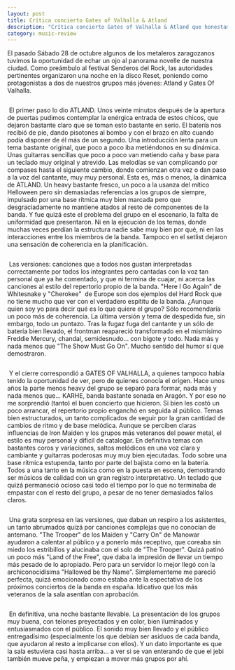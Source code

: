 ```yaml
---
layout: post
title: Crítica concierto Gates of Valhalla & Atland
description: "Crítica concierto Gates of Valhalla & Atland que honestamente no recuerdo dónde fue publicado. Desde luego Google ya no lo tiene en sus índices."
category: music-review
---
```


El pasado Sábado 28 de octubre algunos de los metaleros zaragozanos tuvimos la oportunidad de echar un ojo al panorama novelle de nuestra ciudad. Como preámbulo al festival Senderos del Rock, las autoridades pertinentes organizaron una noche en la disco Reset, poniendo como protagonistas a dos de nuestros grupos más jóvenes: Atland y Gates Of Valhalla.
<pre></pre>
 El primer paso lo dio ATLAND. Unos veinte minutos después de la apertura de puertas pudimos contemplar la enérgica entrada de estos chicos, que dejaron bastante claro que se toman esto bastante en serio. El batería nos recibió de pie, dando pisotones al bombo y con el brazo en alto cuando podía disponer de él más de un segundo. Una introducción lenta para un tema bastante original, que poco a poco iba metiéndonos en su dinámica. Unas guitarras sencillas que poco a poco van metiendo caña y base para un teclado muy original y atrevido. Las melodías se van complicando por compases hasta el siguiente cambio, donde comienzan otra vez o dan paso a la voz del cantante, muy muy personal. Esta es, más o menos, la dinámica de ATLAND. Un heavy bastante fresco, un poco a la usanza del mítico Helloween pero sin demasiadas referencias a los grupos de siempre, impulsado por una base rítmica muy bien marcada pero que desgraciadamente no mantiene atados al resto de componentes de la banda. Y fue quizá este el problema del grupo en el escenario, la falta de uniformidad que presentaron. Ni en la ejecución de los temas, donde muchas veces perdían la estructura nadie sabe muy bien por qué, ni en las interacciones entre los miembros de la banda. Tampoco en el setlist dejaron una sensación de coherencia en la planificación.
<pre></pre>
 Las versiones: canciones que a todos nos gustan interpretadas correctamente por todos los integrantes pero cantadas con la voz tan personal que ya he comentado, y que ni termina de cuajar, ni acerca las canciones al estilo del repertorio propio de la banda. "Here I Go Again" de Whitesnake y "Cherokee"  de Europe son dos ejemplos del Hard Rock que no tiene mucho que ver con el verdadero espítitu de la banda. ¿Aunque quien soy yo para decir qué es lo que quiere el grupo? Sólo recomendaría un poco más de coherencia. La última versión y tema de despedida fue, sin embargo, todo un puntazo. Tras la fugaz fuga del cantante y un sólo de batería bien llevado, el frontman reapareció transformado en el mismísimo Freddie Mercury, chandal, semidesnudo... con bigote y todo. Nada más y nada menos que "The Show Must Go On". Mucho sentido del humor sí que demostraron.
<pre></pre>
 Y el cierre correspondió a GATES OF VALHALLA, a quienes tampoco había tenido la oportunidad de ver, pero de quienes conocía el origen. Hace unos años la parte menos heavy del grupo se separó para formar, nada más y nada menos que... KARHE, banda bastante sonada en Aragón. Y por eso no me sorprendió (tanto) el buen concierto que hicieron. Si bien les costó un poco arrancar, el repertorio propio enganchó en seguida al público. Temas bien estructurados, un tanto complicados de seguir por la gran cantidad de cambios de ritmo y de base melódica. Aunque se perciben claras influencias de Iron Maiden y los grupos más veteranos del power metal, el estilo es muy personal y dificil de catalogar. En definitiva temas con bastantes coros y variaciones, saltos melódicos en una voz clara y cambiante y guitarras poderosas muy muy bien ejecutadas. Todo sobre una base rítmica estupenda, tanto por parte del bajista como en la batería. Todos a una tanto en la música como en la puesta en escena, demostrando ser músicos de calidad con un gran registro interpretativo. Un teclado que quizá permaneció ocioso casi todo el tiempo por lo que no terminaba de empastar con el resto del grupo, a pesar de no tener demasiados fallos claros.
<pre></pre>
 Una grata sorpresa en las versiones, que daban un respiro a los asistentes, un tanto abrumados quizá por canciones complejas que no conocían de antemano. "The Trooper" de los Maiden y "Carry On" de Manowar ayudaron a calentar al público y a ponerlo más receptivo, que coreaba sin miedo los estribillos y alucinaba con el solo de "The Trooper". Quizá patinó un poco más "Land of the Free", que daba la impresión de llevar un tiempo más pesado de lo apropiado. Pero para un servidor lo mejor llegó con la archiconocidísima "Hallowed be thy Name". Simplementeme me pareció perfecta, quizá emocionado como estaba ante la espectativa de los próximos conciertos de la banda en españa. Idicativo que los más veteranos de la sala asentían con aprobación.
<pre></pre>
 En definitiva, una noche bastante llevable. La presentación de los grupos muy buena, con telones preyectados y en color, bien iluminados y entusiasmados con el público. El sonido muy bien llevado y el público entregadísimo (especialmente los que debían ser asiduos de cada banda, que ayudaron al resto a implicarse con ellos). Y un dato importante es que la sala estuviera casi hasta arriba... a ver si se van enterando de que el jebi también mueve peña, y empiezan a mover más grupos por ahí.
